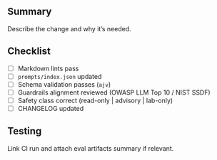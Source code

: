 ## Summary

Describe the change and why it’s needed.

## Checklist
- [ ] Markdown lints pass
- [ ] `prompts/index.json` updated
- [ ] Schema validation passes (`ajv`)
- [ ] Guardrails alignment reviewed (OWASP LLM Top 10 / NIST SSDF)
- [ ] Safety class correct (read-only | advisory | lab-only)
- [ ] CHANGELOG updated

## Testing
Link CI run and attach eval artifacts summary if relevant.
